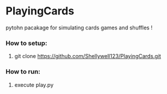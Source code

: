 # PlayingCards
pytohn pacakage for simulating cards games and shuffles !
### How to setup:
1) git clone https://github.com/Shellywell123/PlayingCards.git


### How to run:
1) execute play.py